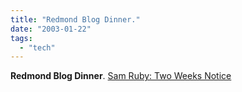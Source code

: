 ```yaml
---
title: "Redmond Blog Dinner."
date: "2003-01-22"
tags: 
  - "tech"
---
```


**Redmond Blog Dinner**. [Sam Ruby: Two Weeks Notice](http://www.intertwingly.net/blog/1114.html)
